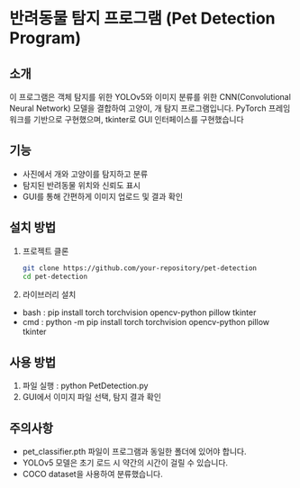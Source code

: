 # 반려동물 탐지 프로그램 (Pet Detection Program)

## 소개
이 프로그램은 객체 탐지를 위한 YOLOv5와 이미지 분류를 위한 CNN(Convolutional Neural Network) 모델을 결합하여 고양이, 개 탐지 프로그램입니다. PyTorch 프레임워크를 기반으로 구현했으며, tkinter로 GUI 인터페이스를 구현했습니다

## 기능
- 사진에서 개와 고양이를 탐지하고 분류
- 탐지된 반려동물 위치와 신뢰도 표시
- GUI를 통해 간편하게 이미지 업로드 및 결과 확인

## 설치 방법
1. 프로젝트 클론
   ```bash
   git clone https://github.com/your-repository/pet-detection
   cd pet-detection

2. 라이브러리 설치
- bash : pip install torch torchvision opencv-python pillow tkinter
- cmd : python -m pip install torch torchvision opencv-python pillow tkinter

## 사용 방법
1. 파일 실행 : python PetDetection.py
2. GUI에서 이미지 파일 선택, 탐지 결과 확인

## 주의사항
- pet_classifier.pth 파일이 프로그램과 동일한 폴더에 있어야 합니다.
- YOLOv5 모델은 초기 로드 시 약간의 시간이 걸릴 수 있습니다.
- COCO dataset을 사용하여 분류했습니다.
